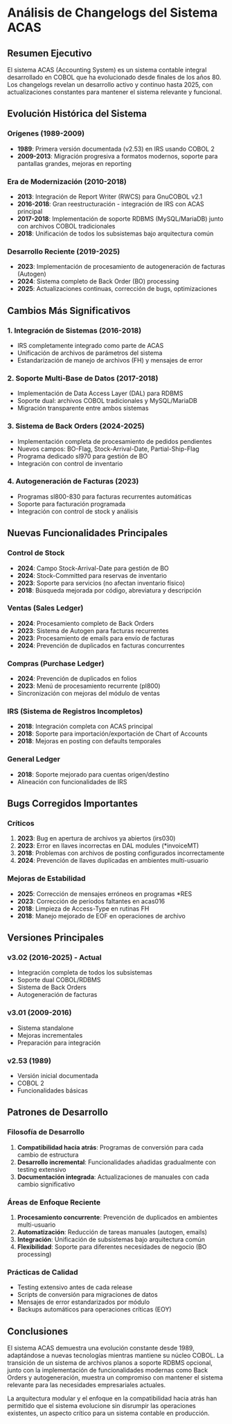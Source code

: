 # Análisis de Changelogs del Sistema ACAS

## Resumen Ejecutivo

El sistema ACAS (Accounting System) es un sistema contable integral desarrollado en COBOL que ha evolucionado desde finales de los años 80. Los changelogs revelan un desarrollo activo y continuo hasta 2025, con actualizaciones constantes para mantener el sistema relevante y funcional.

## Evolución Histórica del Sistema

### Orígenes (1989-2009)
- **1989**: Primera versión documentada (v2.53) en IRS usando COBOL 2
- **2009-2013**: Migración progresiva a formatos modernos, soporte para pantallas grandes, mejoras en reporting

### Era de Modernización (2010-2018)
- **2013**: Integración de Report Writer (RWCS) para GnuCOBOL v2.1
- **2016-2018**: Gran reestructuración - integración de IRS con ACAS principal
- **2017-2018**: Implementación de soporte RDBMS (MySQL/MariaDB) junto con archivos COBOL tradicionales
- **2018**: Unificación de todos los subsistemas bajo arquitectura común

### Desarrollo Reciente (2019-2025)
- **2023**: Implementación de procesamiento de autogeneración de facturas (Autogen)
- **2024**: Sistema completo de Back Order (BO) processing
- **2025**: Actualizaciones continuas, corrección de bugs, optimizaciones

## Cambios Más Significativos

### 1. Integración de Sistemas (2016-2018)
- IRS completamente integrado como parte de ACAS
- Unificación de archivos de parámetros del sistema
- Estandarización de manejo de archivos (FH) y mensajes de error

### 2. Soporte Multi-Base de Datos (2017-2018)
- Implementación de Data Access Layer (DAL) para RDBMS
- Soporte dual: archivos COBOL tradicionales y MySQL/MariaDB
- Migración transparente entre ambos sistemas

### 3. Sistema de Back Orders (2024-2025)
- Implementación completa de procesamiento de pedidos pendientes
- Nuevos campos: BO-Flag, Stock-Arrival-Date, Partial-Ship-Flag
- Programa dedicado sl970 para gestión de BO
- Integración con control de inventario

### 4. Autogeneración de Facturas (2023)
- Programas sl800-830 para facturas recurrentes automáticas
- Soporte para facturación programada
- Integración con control de stock y análisis

## Nuevas Funcionalidades Principales

### Control de Stock
- **2024**: Campo Stock-Arrival-Date para gestión de BO
- **2024**: Stock-Committed para reservas de inventario
- **2023**: Soporte para servicios (no afectan inventario físico)
- **2018**: Búsqueda mejorada por código, abreviatura y descripción

### Ventas (Sales Ledger)
- **2024**: Procesamiento completo de Back Orders
- **2023**: Sistema de Autogen para facturas recurrentes
- **2023**: Procesamiento de emails para envío de facturas
- **2024**: Prevención de duplicados en facturas concurrentes

### Compras (Purchase Ledger)
- **2024**: Prevención de duplicados en folios
- **2023**: Menú de procesamiento recurrente (pl800)
- Sincronización con mejoras del módulo de ventas

### IRS (Sistema de Registros Incompletos)
- **2018**: Integración completa con ACAS principal
- **2018**: Soporte para importación/exportación de Chart of Accounts
- **2018**: Mejoras en posting con defaults temporales

### General Ledger
- **2018**: Soporte mejorado para cuentas origen/destino
- Alineación con funcionalidades de IRS

## Bugs Corregidos Importantes

### Críticos
1. **2023**: Bug en apertura de archivos ya abiertos (irs030)
2. **2023**: Error en llaves incorrectas en DAL modules (*invoiceMT)
3. **2018**: Problemas con archivos de posting configurados incorrectamente
4. **2024**: Prevención de llaves duplicadas en ambientes multi-usuario

### Mejoras de Estabilidad
- **2025**: Corrección de mensajes erróneos en programas *RES
- **2023**: Corrección de períodos faltantes en acas016
- **2018**: Limpieza de Access-Type en rutinas FH
- **2018**: Manejo mejorado de EOF en operaciones de archivo

## Versiones Principales

### v3.02 (2016-2025) - Actual
- Integración completa de todos los subsistemas
- Soporte dual COBOL/RDBMS
- Sistema de Back Orders
- Autogeneración de facturas

### v3.01 (2009-2016)
- Sistema standalone
- Mejoras incrementales
- Preparación para integración

### v2.53 (1989)
- Versión inicial documentada
- COBOL 2
- Funcionalidades básicas

## Patrones de Desarrollo

### Filosofía de Desarrollo
1. **Compatibilidad hacia atrás**: Programas de conversión para cada cambio de estructura
2. **Desarrollo incremental**: Funcionalidades añadidas gradualmente con testing extensivo
3. **Documentación integrada**: Actualizaciones de manuales con cada cambio significativo

### Áreas de Enfoque Reciente
1. **Procesamiento concurrente**: Prevención de duplicados en ambientes multi-usuario
2. **Automatización**: Reducción de tareas manuales (autogen, emails)
3. **Integración**: Unificación de subsistemas bajo arquitectura común
4. **Flexibilidad**: Soporte para diferentes necesidades de negocio (BO processing)

### Prácticas de Calidad
- Testing extensivo antes de cada release
- Scripts de conversión para migraciones de datos
- Mensajes de error estandarizados por módulo
- Backups automáticos para operaciones críticas (EOY)

## Conclusiones

El sistema ACAS demuestra una evolución constante desde 1989, adaptándose a nuevas tecnologías mientras mantiene su núcleo COBOL. La transición de un sistema de archivos planos a soporte RDBMS opcional, junto con la implementación de funcionalidades modernas como Back Orders y autogeneración, muestra un compromiso con mantener el sistema relevante para las necesidades empresariales actuales.

La arquitectura modular y el enfoque en la compatibilidad hacia atrás han permitido que el sistema evolucione sin disrumpir las operaciones existentes, un aspecto crítico para un sistema contable en producción.